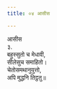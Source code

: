 ```yaml
---
title: ०४ आसीस

---
```

आसीस  
३.  
बहुस्सुतो च मेधावी,  
सीलेसुच समाहितो।  
चेतोसमथानुयुत्तो,  
अपि मुद्धनि तिट्ठतु॥  